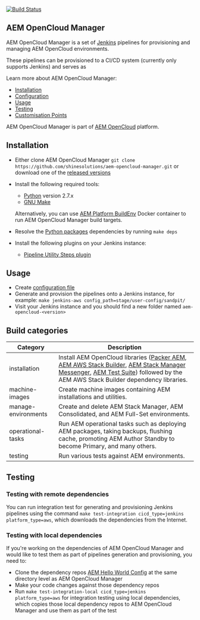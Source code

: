 [![Build Status](https://img.shields.io/travis/shinesolutions/aem-opencloud-manager.svg)](http://travis-ci.org/shinesolutions/aem-opencloud-manager)

AEM OpenCloud Manager
---------------------

AEM OpenCloud Manager is a set of [Jenkins](https://jenkins.io/) pipelines for provisioning and managing AEM OpenCloud environments.

These pipelines can be provisioned to a CI/CD system (currently only supports Jenkins) and serves as

Learn more about AEM OpenCloud Manager:

* [Installation](https://github.com/shinesolutions/aem-opencloud-manager#installation)
* [Configuration](https://github.com/shinesolutions/aem-opencloud-manager/blob/master/docs/configuration.md)
* [Usage](https://github.com/shinesolutions/aem-opencloud-manager#usage)
* [Testing](https://github.com/shinesolutions/aem-opencloud-manager#testing)
* [Customisation Points](https://github.com/shinesolutions/aem-opencloud-manager/blob/master/docs/customisation-points.md)

AEM OpenCloud Manager is part of [AEM OpenCloud](https://aemopencloud.io) platform.

Installation
------------

- Either clone AEM OpenCloud Manager `git clone https://github.com/shinesolutions/aem-opencloud-manager.git` or download one of the [released versions](https://github.com/shinesolutions/aem-opencloud-manager/releases)
- Install the following required tools:
  * [Python](https://www.python.org/downloads/) version 2.7.x
  * [GNU Make](https://www.gnu.org/software/make/)<br/>

  Alternatively, you can use [AEM Platform BuildEnv](https://github.com/shinesolutions/aem-platform-buildenv) Docker container to run AEM OpenCloud Manager build targets.
- Resolve the [Python packages](https://github.com/shinesolutions/aem-opencloud-manager/blob/master/requirements.txt) dependencies by running `make deps`
- Install the following plugins on your Jenkins instance:
  * [Pipeline Utility Steps plugin](https://plugins.jenkins.io/pipeline-utility-steps)

Usage
-----

- Create [configuration file](https://github.com/shinesolutions/aem-opencloud-manager/blob/master/docs/configuration.md)
- Generate and provision the pipelines onto a Jenkins instance, for example: `make jenkins-aws config_path=stage/user-config/sandpit/`
- Visit your Jenkins instance and you should find a new folder named `aem-opencloud-<version>`

Build categories
----------------

| Category | Description |
|----------|-------------|
| installation | Install AEM OpenCloud libraries ([Packer AEM](https://github.com/shinesolutions/packer-aem), [AEM AWS Stack Builder](https://github.com/shinesolutions/aem-aws-stack-builder), [AEM Stack Manager Messenger](https://github.com/shinesolutions/aem-stack-manager-messenger), [AEM Test Suite](https://github.com/shinesolutions/aem-test-suite)) followed by the AEM AWS Stack Builder dependency libraries. |
| machine-images | Create machine images containing AEM installations and utilities. |
| manage-environments | Create and delete AEM Stack Manager, AEM Consolidated, and AEM Full-Set environments. |
| operational-tasks | Run AEM operational tasks such as deploying AEM packages, taking backups, flushing cache, promoting AEM Author Standby to become Primary, and many others. |
| testing | Run various tests against AEM environments. |

Testing
-------

### Testing with remote dependencies

You can run integration test for generating and provisioning Jenkins pipelines using the command `make test-integration cicd_type=jenkins platform_type=aws`, which downloads the dependencies from the Internet.

### Testing with local dependencies

If you're working on the dependencies of AEM OpenCloud Manager and would like to test them as part of pipelines generation and provisioning, you need to:

- Clone the dependency repos [AEM Hello World Config](https://github.com/shinesolutions/aem-helloworld-config) at the same directory level as AEM OpenCloud Manager
- Make your code changes against those dependency repos
- Run `make test-integration-local cicd_type=jenkins platform_type=aws` for integration testing using local dependencies, which copies those local dependency repos to AEM OpenCloud Manager and use them as part of the test
